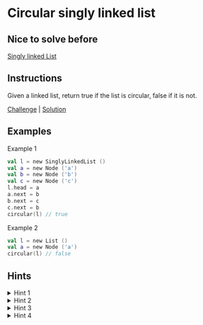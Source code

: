# Circular singly linked list

## Nice to solve before

[Singly linked List](../base/README.md)

## Instructions

Given a linked list, return true if the list is circular, false if it is not.

[Challenge](Challenge.kt) | [Solution](Solution.kt)

## Examples

Example 1

```kotlin
val l = new SinglyLinkedList ()
val a = new Node ('a')
val b = new Node ('b')
val c = new Node ('c')
l.head = a
a.next = b
b.next = c
c.next = b
circular(l) // true
```

Example 2

```kotlin
val l = new List ()
val a = new Node ('a')
circular(l) // false
```

## Hints

<details>
<summary>Hint 1</summary>
We should use more then one variable to store values that are retrieved during iteration (two pointer solution)
</details>

<details>
<summary>Hint 2</summary>
Name of these variables should be `slow` and `fast`
</details>

<details>
<summary>Hint 3</summary>
Assign next node to `slow` variable in every iteration
</details>

<details>
<summary>Hint 4</summary>
Assign next node of next node to `fast` variable in every iteration
</details>

